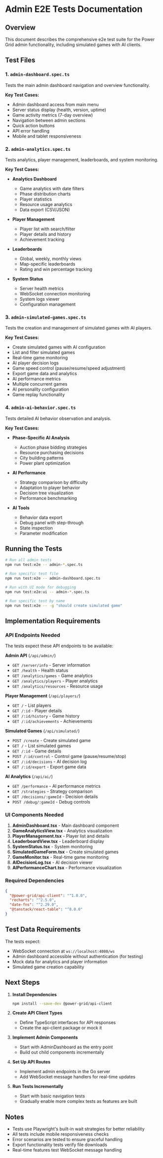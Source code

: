 # Admin E2E Tests Documentation

## Overview
This document describes the comprehensive e2e test suite for the Power Grid admin functionality, including simulated games with AI clients.

## Test Files

### 1. `admin-dashboard.spec.ts`
Tests the main admin dashboard navigation and overview functionality.

**Key Test Cases:**
- Admin dashboard access from main menu
- Server status display (health, version, uptime)
- Game activity metrics (7-day overview)
- Navigation between admin sections
- Quick action buttons
- API error handling
- Mobile and tablet responsiveness

### 2. `admin-analytics.spec.ts`
Tests analytics, player management, leaderboards, and system monitoring.

**Key Test Cases:**
- **Analytics Dashboard**
  - Game analytics with date filters
  - Phase distribution charts
  - Player statistics
  - Resource usage analytics
  - Data export (CSV/JSON)

- **Player Management**
  - Player list with search/filter
  - Player details and history
  - Achievement tracking

- **Leaderboards**
  - Global, weekly, monthly views
  - Map-specific leaderboards
  - Rating and win percentage tracking

- **System Status**
  - Server health metrics
  - WebSocket connection monitoring
  - System logs viewer
  - Configuration management

### 3. `admin-simulated-games.spec.ts`
Tests the creation and management of simulated games with AI players.

**Key Test Cases:**
- Create simulated games with AI configuration
- List and filter simulated games
- Real-time game monitoring
- AI player decision logs
- Game speed control (pause/resume/speed adjustment)
- Export game data and analytics
- AI performance metrics
- Multiple concurrent games
- AI personality configuration
- Game replay functionality

### 4. `admin-ai-behavior.spec.ts`
Tests detailed AI behavior observation and analysis.

**Key Test Cases:**
- **Phase-Specific AI Analysis**
  - Auction phase bidding strategies
  - Resource purchasing decisions
  - City building patterns
  - Power plant optimization

- **AI Performance**
  - Strategy comparison by difficulty
  - Adaptation to player behavior
  - Decision tree visualization
  - Performance benchmarking

- **AI Tools**
  - Behavior data export
  - Debug panel with step-through
  - State inspection
  - Parameter modification

## Running the Tests

```bash
# Run all admin tests
npm run test:e2e -- admin-*.spec.ts

# Run specific test file
npm run test:e2e -- admin-dashboard.spec.ts

# Run with UI mode for debugging
npm run test:e2e:ui -- admin-*.spec.ts

# Run specific test by name
npm run test:e2e -- -g "should create simulated game"
```

## Implementation Requirements

### API Endpoints Needed
The tests expect these API endpoints to be available:

**Admin API** (`/api/admin/`)
- `GET /server/info` - Server information
- `GET /health` - Health status
- `GET /analytics/games` - Game analytics
- `GET /analytics/players` - Player analytics
- `GET /analytics/resources` - Resource usage

**Player Management** (`/api/players/`)
- `GET /` - List players
- `GET /:id` - Player details
- `GET /:id/history` - Game history
- `GET /:id/achievements` - Achievements

**Simulated Games** (`/api/simulated/`)
- `POST /create` - Create simulated game
- `GET /` - List simulated games
- `GET /:id` - Game details
- `POST /:id/control` - Control game (pause/resume/stop)
- `GET /:id/decisions` - AI decision log
- `GET /:id/export` - Export game data

**AI Analytics** (`/api/ai/`)
- `GET /performance` - AI performance metrics
- `GET /strategies` - Strategy comparison
- `GET /decisions/:gameId` - Decision details
- `POST /debug/:gameId` - Debug controls

### UI Components Needed

1. **AdminDashboard.tsx** - Main dashboard component
2. **GameAnalyticsView.tsx** - Analytics visualization
3. **PlayerManagement.tsx** - Player list and details
4. **LeaderboardView.tsx** - Leaderboard display
5. **SystemStatus.tsx** - System monitoring
6. **SimulatedGameForm.tsx** - Create simulated games
7. **GameMonitor.tsx** - Real-time game monitoring
8. **AIDecisionLog.tsx** - AI decision viewer
9. **AIPerformanceChart.tsx** - Performance visualization

### Required Dependencies

```json
{
  "@power-grid/api-client": "^1.0.0",
  "recharts": "^2.5.0",
  "date-fns": "^2.29.0",
  "@tanstack/react-table": "^8.0.0"
}
```

## Test Data Requirements

The tests expect:
- WebSocket connection at `ws://localhost:4080/ws`
- Admin dashboard accessible without authentication (for testing)
- Mock data for analytics and player information
- Simulated game creation capability

## Next Steps

1. **Install Dependencies**
   ```bash
   npm install --save-dev @power-grid/api-client
   ```

2. **Create API Client Types**
   - Define TypeScript interfaces for API responses
   - Create the api-client package or mock it

3. **Implement Admin Components**
   - Start with AdminDashboard as the entry point
   - Build out child components incrementally

4. **Set Up API Routes**
   - Implement admin endpoints in the Go server
   - Add WebSocket message handlers for real-time updates

5. **Run Tests Incrementally**
   - Start with basic navigation tests
   - Gradually enable more complex tests as features are built

## Notes

- Tests use Playwright's built-in wait strategies for better reliability
- All tests include mobile responsiveness checks
- Error scenarios are tested to ensure graceful handling
- Export functionality tests verify file downloads
- Real-time features test WebSocket message handling